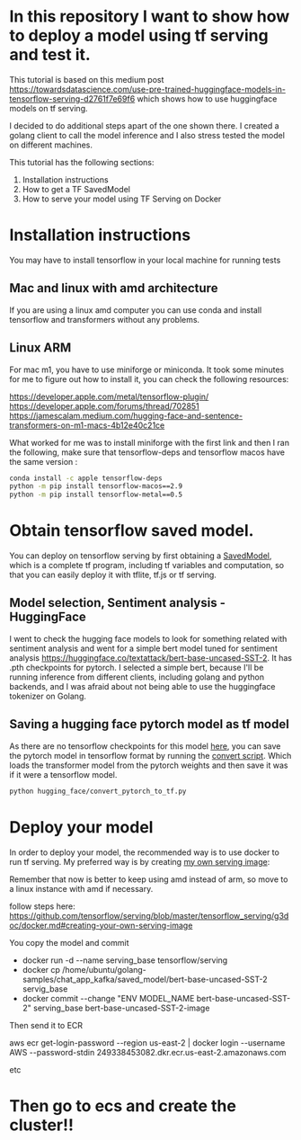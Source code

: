 # In this repository I want to show how to deploy a model using tf serving and test it.

This tutorial is based on this medium post https://towardsdatascience.com/use-pre-trained-huggingface-models-in-tensorflow-serving-d2761f7e69f6 which shows how to use huggingface models on tf serving. 

I decided to do additional steps apart of the one shown there. I created a golang client to call the model inference and I also stress tested the model on different machines.

This tutorial has the following sections:

1. Installation instructions
2. How to get a TF SavedModel
3. How to serve your model using TF Serving on Docker



# Installation instructions

You may have to install tensorflow in your local machine for running tests

## Mac and linux with amd architecture

If you are using a linux amd computer you can use conda and install tensorflow and transformers without any problems.

## Linux ARM

For mac m1, you have to use miniforge or miniconda. It took some minutes for me to figure out how to install it, you can check the following resources:

https://developer.apple.com/metal/tensorflow-plugin/
https://developer.apple.com/forums/thread/702851
https://jamescalam.medium.com/hugging-face-and-sentence-transformers-on-m1-macs-4b12e40c21ce

What worked for me was to install miniforge with the first link and then I ran the following, make sure that tensorflow-deps and tensorflow macos have the same version :

``` bash
conda install -c apple tensorflow-deps
python -m pip install tensorflow-macos==2.9
python -m pip install tensorflow-metal==0.5 
```

# Obtain tensorflow saved model.

You can deploy on tensorflow serving by first obtaining a [SavedModel](https://www.tensorflow.org/guide/saved_model), which is a complete tf program, including tf variables and computation, so that you can easily deploy it with tflite, tf.js or tf serving.


## Model selection, Sentiment analysis - HuggingFace

I went to check the hugging face models to look for something related with sentiment analysis and went for a simple bert model tuned for sentiment analysis https://huggingface.co/textattack/bert-base-uncased-SST-2. It has .pth checkpoints for pytorch. I selected a simple bert, because I'll be running inference from different clients, including golang and python backends, and I was afraid about not being able to use the huggingface tokenizer on Golang.

## Saving a hugging face pytorch model as tf model

As there are no tensorflow checkpoints for this model [here](https://huggingface.co/textattack/bert-base-uncased-SST-2/tree/main), 
you can save the pytorch model in tensorflow format by running the [convert script](./hugging_face/convert_pytorch_to_tf.py). Which loads the transformer model from the pytorch weights and then save it was if it were a tensorflow model.

```bash
python hugging_face/convert_pytorch_to_tf.py 
```

# Deploy your model 

In order to deploy your model, the recommended way is to use docker to run tf serving. My preferred way is by creating [my own serving image](https://www.tensorflow.org/tfx/serving/docker#creating_your_own_serving_image):


Remember that now is better to keep using amd instead of arm, so move to a linux instance with amd if necessary.

follow steps here: https://github.com/tensorflow/serving/blob/master/tensorflow_serving/g3doc/docker.md#creating-your-own-serving-image

You copy the model and commit 
- docker run -d --name serving_base tensorflow/serving
- docker cp /home/ubuntu/golang-samples/chat_app_kafka/saved_model/bert-base-uncased-SST-2 servig_base
- docker commit --change "ENV MODEL_NAME bert-base-uncased-SST-2" serving_base bert-base-uncased-SST-2-image

Then send it to ECR

aws ecr get-login-password --region us-east-2 | docker login --username AWS --password-stdin 249338453082.dkr.ecr.us-east-2.amazonaws.com

etc

# Then go to ecs and create the cluster!!